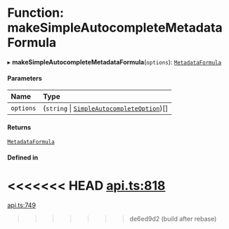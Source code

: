 # Function: makeSimpleAutocompleteMetadataFormula

▸ **makeSimpleAutocompleteMetadataFormula**(`options`): [`MetadataFormula`](../types/MetadataFormula.md)

#### Parameters

| Name | Type |
| :------ | :------ |
| `options` | (`string` \| [`SimpleAutocompleteOption`](../interfaces/SimpleAutocompleteOption.md))[] |

#### Returns

[`MetadataFormula`](../types/MetadataFormula.md)

#### Defined in

<<<<<<< HEAD
[api.ts:818](https://github.com/coda/packs-sdk/blob/main/api.ts#L818)
=======
[api.ts:749](https://github.com/coda/packs-sdk/blob/main/api.ts#L749)
>>>>>>> de6ed9d2 (build after rebase)
